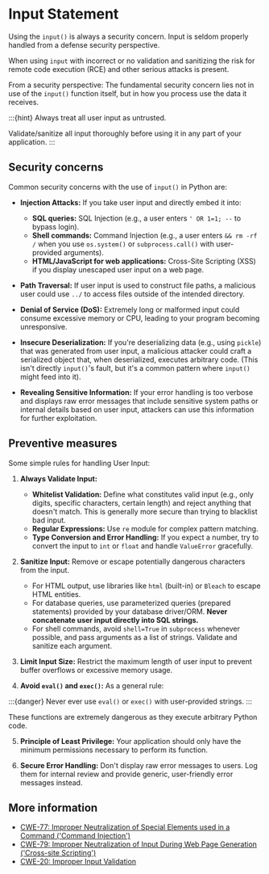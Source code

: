 # Input Statement

Using the `input()` is always a security concern. Input is seldom properly handled from a defense security perspective.

When using `input` with incorrect or no validation and sanitizing the risk for remote code execution (RCE) and other serious attacks is present.

From a security perspective: The fundamental security concern lies not in use of the `input()` function itself, but in how you process use the data it receives. 

:::{hint} 
Always treat all user input as untrusted.

Validate/sanitize all input thoroughly before using it in any part of your application.
:::


## Security concerns 

Common security concerns with the use of `input()` in Python are:

  * **Injection Attacks:** If you take user input and directly embed it into:
      * **SQL queries:** SQL Injection (e.g., a user enters `' OR 1=1; --` to bypass login).
      * **Shell commands:** Command Injection (e.g., a user enters `&& rm -rf /` when you use `os.system()` or `subprocess.call()` with user-provided arguments).
      * **HTML/JavaScript for web applications:** Cross-Site Scripting (XSS) if you display unescaped user input on a web page.
  
  * **Path Traversal:** If user input is used to construct file paths, a malicious user could use `../` to access files outside of the intended directory.
  
  * **Denial of Service (DoS):** Extremely long or malformed input could consume excessive memory or CPU, leading to your program becoming unresponsive.
  
  * **Insecure Deserialization:** If you're deserializing data (e.g., using `pickle`) that was generated from user input, a malicious attacker could craft a serialized object that, when deserialized, executes arbitrary code. (This isn't directly `input()`'s fault, but it's a common pattern where `input()` might feed into it).
  
  * **Revealing Sensitive Information:** If your error handling is too verbose and displays raw error messages that include sensitive system paths or internal details based on user input, attackers can use this information for further exploitation.

## Preventive measures

Some simple rules for handling User Input:

1.  **Always Validate Input:**

      * **Whitelist Validation:** Define what constitutes valid input (e.g., only digits, specific characters, certain length) and reject anything that doesn't match. This is generally more secure than trying to blacklist bad input.
      * **Regular Expressions:** Use `re` module for complex pattern matching.
      * **Type Conversion and Error Handling:** If you expect a number, try to convert the input to `int` or `float` and handle `ValueError` gracefully.

2.  **Sanitize Input:** Remove or escape potentially dangerous characters from the input.

      * For HTML output, use libraries like `html` (built-in) or `Bleach` to escape HTML entities.
      * For database queries, use parameterized queries (prepared statements) provided by your database driver/ORM. **Never concatenate user input directly into SQL strings.**
      * For shell commands, avoid `shell=True` in `subprocess` whenever possible, and pass arguments as a list of strings. Validate and sanitize each argument.

3.  **Limit Input Size:** Restrict the maximum length of user input to prevent buffer overflows or excessive memory usage.

4.  **Avoid `eval()` and `exec()`:** As a general rule:

:::{danger} 
Never ever use `eval()` or `exec()` with user-provided strings. 
:::
 
 
 These functions are extremely dangerous as they execute arbitrary Python code.

5.  **Principle of Least Privilege:** Your application should only have the minimum permissions necessary to perform its function.

6.  **Secure Error Handling:** Don't display raw error messages to users. Log them for internal review and provide generic, user-friendly error messages instead.

## More information

* [CWE-77: Improper Neutralization of Special Elements used in a Command ('Command Injection')](https://cwe.mitre.org/data/definitions/77.html)
* [CWE-79: Improper Neutralization of Input During Web Page Generation ('Cross-site Scripting')](https://cwe.mitre.org/data/definitions/79.html) 
* [CWE-20: Improper Input Validation](https://cwe.mitre.org/data/definitions/20.html)